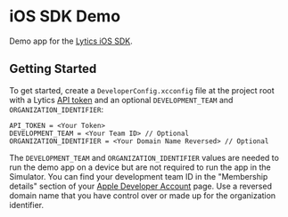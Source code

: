 # iOS SDK Demo

Demo app for the [Lytics iOS SDK](https://github.com/lytics/ios-sdk).

## Getting Started

To get started, create a `DeveloperConfig.xcconfig` file at the project root with a Lytics [API token](https://learn.lytics.com/documentation/product/features/account-management/managing-api-tokens) and an optional `DEVELOPMENT_TEAM` and `ORGANIZATION_IDENTIFIER`:

```
API_TOKEN = <Your Token>
DEVELOPMENT_TEAM = <Your Team ID> // Optional
ORGANIZATION_IDENTIFIER = <Your Domain Name Reversed> // Optional
```

The `DEVELOPMENT_TEAM` and `ORGANIZATION_IDENTIFIER` values are needed to run the demo app on a device but are not required to run the app in the Simulator. You can find your development team ID in the "Membership details" section of your [Apple Developer Account](https://developer.apple.com/account) page. Use a reversed domain name that you have control over or made up for the organization identifier.